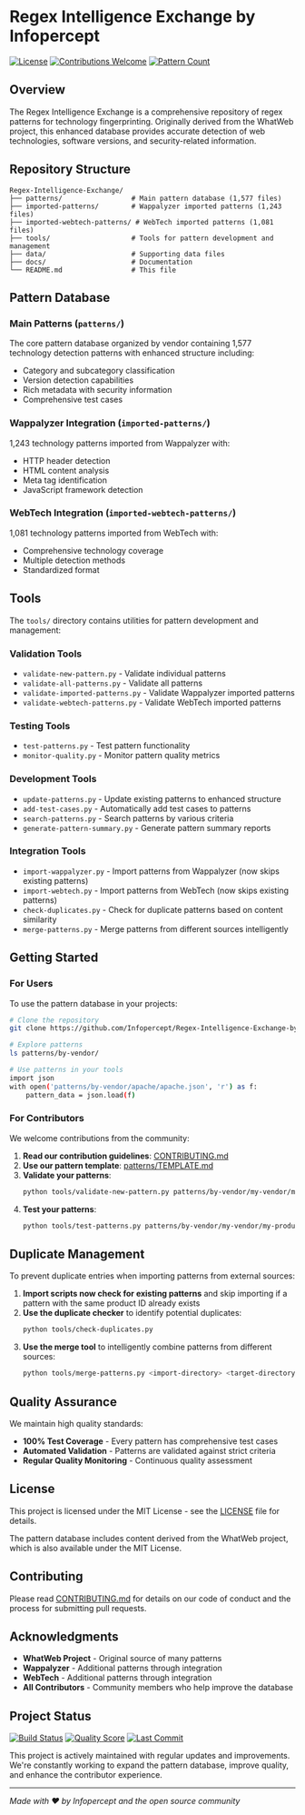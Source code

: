 # Regex Intelligence Exchange by Infopercept

[![License](https://img.shields.io/badge/license-MIT-blue.svg)](LICENSE)
[![Contributions Welcome](https://img.shields.io/badge/contributions-welcome-brightgreen.svg)](CONTRIBUTING.md)
[![Pattern Count](https://img.shields.io/badge/patterns-1577-blue.svg)](#)

## Overview

The Regex Intelligence Exchange is a comprehensive repository of regex patterns for technology fingerprinting. Originally derived from the WhatWeb project, this enhanced database provides accurate detection of web technologies, software versions, and security-related information.

## Repository Structure

```
Regex-Intelligence-Exchange/
├── patterns/                 # Main pattern database (1,577 files)
├── imported-patterns/        # Wappalyzer imported patterns (1,243 files)
├── imported-webtech-patterns/ # WebTech imported patterns (1,081 files)
├── tools/                    # Tools for pattern development and management
├── data/                     # Supporting data files
├── docs/                     # Documentation
└── README.md                 # This file
```

## Pattern Database

### Main Patterns (`patterns/`)
The core pattern database organized by vendor containing 1,577 technology detection patterns with enhanced structure including:
- Category and subcategory classification
- Version detection capabilities
- Rich metadata with security information
- Comprehensive test cases

### Wappalyzer Integration (`imported-patterns/`)
1,243 technology patterns imported from Wappalyzer with:
- HTTP header detection
- HTML content analysis
- Meta tag identification
- JavaScript framework detection

### WebTech Integration (`imported-webtech-patterns/`)
1,081 technology patterns imported from WebTech with:
- Comprehensive technology coverage
- Multiple detection methods
- Standardized format

## Tools

The `tools/` directory contains utilities for pattern development and management:

### Validation Tools
- `validate-new-pattern.py` - Validate individual patterns
- `validate-all-patterns.py` - Validate all patterns
- `validate-imported-patterns.py` - Validate Wappalyzer imported patterns
- `validate-webtech-patterns.py` - Validate WebTech imported patterns

### Testing Tools
- `test-patterns.py` - Test pattern functionality
- `monitor-quality.py` - Monitor pattern quality metrics

### Development Tools
- `update-patterns.py` - Update existing patterns to enhanced structure
- `add-test-cases.py` - Automatically add test cases to patterns
- `search-patterns.py` - Search patterns by various criteria
- `generate-pattern-summary.py` - Generate pattern summary reports

### Integration Tools
- `import-wappalyzer.py` - Import patterns from Wappalyzer (now skips existing patterns)
- `import-webtech.py` - Import patterns from WebTech (now skips existing patterns)
- `check-duplicates.py` - Check for duplicate patterns based on content similarity
- `merge-patterns.py` - Merge patterns from different sources intelligently

## Getting Started

### For Users

To use the pattern database in your projects:

```bash
# Clone the repository
git clone https://github.com/Infopercept/Regex-Intelligence-Exchange-by-Infopercept.git

# Explore patterns
ls patterns/by-vendor/

# Use patterns in your tools
import json
with open('patterns/by-vendor/apache/apache.json', 'r') as f:
    pattern_data = json.load(f)
```

### For Contributors

We welcome contributions from the community:

1. **Read our contribution guidelines**: [CONTRIBUTING.md](CONTRIBUTING.md)
2. **Use our pattern template**: [patterns/TEMPLATE.md](patterns/TEMPLATE.md)
3. **Validate your patterns**: 
   ```bash
   python tools/validate-new-pattern.py patterns/by-vendor/my-vendor/my-product.json
   ```
4. **Test your patterns**:
   ```bash
   python tools/test-patterns.py patterns/by-vendor/my-vendor/my-product.json
   ```

## Duplicate Management

To prevent duplicate entries when importing patterns from external sources:

1. **Import scripts now check for existing patterns** and skip importing if a pattern with the same product ID already exists
2. **Use the duplicate checker** to identify potential duplicates:
   ```bash
   python tools/check-duplicates.py
   ```
3. **Use the merge tool** to intelligently combine patterns from different sources:
   ```bash
   python tools/merge-patterns.py <import-directory> <target-directory>
   ```

## Quality Assurance

We maintain high quality standards:
- **100% Test Coverage** - Every pattern has comprehensive test cases
- **Automated Validation** - Patterns are validated against strict criteria
- **Regular Quality Monitoring** - Continuous quality assessment

## License

This project is licensed under the MIT License - see the [LICENSE](LICENSE) file for details.

The pattern database includes content derived from the WhatWeb project, which is also available under the MIT License.

## Contributing

Please read [CONTRIBUTING.md](CONTRIBUTING.md) for details on our code of conduct and the process for submitting pull requests.

## Acknowledgments

- **WhatWeb Project** - Original source of many patterns
- **Wappalyzer** - Additional patterns through integration
- **WebTech** - Additional patterns through integration
- **All Contributors** - Community members who help improve the database

## Project Status

[![Build Status](https://img.shields.io/badge/build-passing-brightgreen.svg)](#)
[![Quality Score](https://img.shields.io/badge/quality-A+-brightgreen.svg)](#)
[![Last Commit](https://img.shields.io/github/last-commit/Infopercept/Regex-Intelligence-Exchange-by-Infopercept.svg)](#)

This project is actively maintained with regular updates and improvements. We're constantly working to expand the pattern database, improve quality, and enhance the contributor experience.

---

*Made with ❤️ by Infopercept and the open source community*